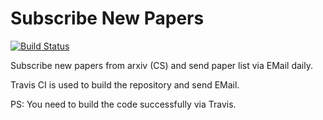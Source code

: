 # Subscribe New Papers

[![Build Status](https://travis-ci.com/gwang-cv/SubscribePapers.svg?branch=master)](https://travis-ci.com/gwang-cv/SubscribePapers)

Subscribe new papers from arxiv (CS) and send paper list via EMail daily.

Travis CI is used to build the repository and send EMail. 

PS: You need to build the code successfully via Travis.

